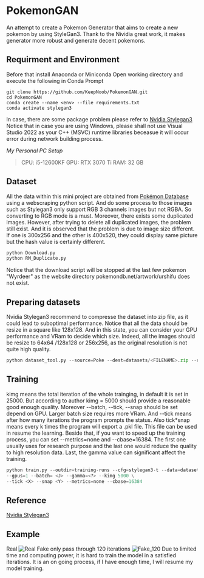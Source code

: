 # PokemonGAN
An attempt to create a Pokemon Generator that aims to create a new pokemon by using StyleGan3. Thank to the Nividia great work, it makes generator more robust and generate decent pokemons.

## Requirment and Environment
Before that install Anaconda or Miniconda
Open working directory and execute the following in Conda Prompt
```
git clone https://github.com/KeepNoob/PokemonGAN.git
cd PokemonGAN
conda create --name <env> --file requirements.txt
conda activate stylegan3
```
In case, there are some package problem please refer to [Nvidia Stylegan3](https://github.com/NVlabs/stylegan3) 
Notice that in case you are using Windows, please shall not use Visual Studio 2022 as your C++ (MSVC) runtime libraries beceasue it will occur error during network building process.

*My Personal PC Setup*
> CPU: i5-12600KF
> GPU: RTX 3070 Ti
> RAM: 32 GB
## Dataset
All the data within this mini project are obtained from [Pokémon Database](https://pokemondb.net/pokedex/national) using a webscraping python script.
And do some process to those images such as Stylegan3 only support RGB 3 channels images but not RGBA. So converting to RGB mode is a must. Moreover, there exists some duplicated images. However, after trying to delete all duplicated images, the problem still exist. And it is observed that the problem is due to image size different. If one is 300x256 and the other is 400x520, they could display same picture but the hash value is certainly different.  
```Python
python Download.py
python RM_Duplicate.py
```
Notice that the download script will be stopped at the last few pokemon "Wyrdeer" as the website directory pokemondb.net/artwork/urshifu does not exist.
## Preparing datasets
Nvidia Stylegan3 recommend to compresse the dataset into zip file, as it could lead to suboptimal performance.
Notice that all the data should be resize in a square like 128x128. And in this state, you can consider your GPU performance and VRam to decide which size. Indeed, all the images should be resize to 64x64 /128x128 or 256x256, as the original resolution is not quite high quality.
```Python
python dataset_tool.py --source=Poke --dest=datasets/<FILENAME>.zip --resolution = <width,hight>
```
## Training
kimg means the total iteration of the whole trainging, in default it is set in 25000. But according to author kimg = 5000 should provide a reasonable good enough quality. Moreover --batch, --tick, --snap should be set depend on GPU. Larger batch size requires more VRam. And --tick means after how many iterations the program prompts the status. Also tick\*snap means every k times the program will export a .pkl file. This file can be used in resume the learning. Beside that, if you want to speed up the training process, you can set --metrics=none and --cbase=16384. The first one usually uses for research purpose and the last one would reduce the quality to high resolution data. Last, the gamma value can significant affect the training.
```Python
python train.py --outdir=training-runs --cfg=stylegan3-t --data=dataset/PokePic-128x128.zip \
--gpus=1 --batch= <J> --gamma=<?> --kimg 5000 \
--tick <X> --snap <Y> --metrics=none --cbase=16384
```
## Reference 
[Nvidia Stylegan3](https://github.com/NVlabs/stylegan3)
## Example
Real
![Real](Picture/reals.png)
Fake only pass through 120 iterations
![Fake_120](Picture/fakes000120.png)
Due to limited time and computing power, it is hard to train the model in a satisfied iterations. It is an on going process, if I have enough time, I will resume my model training.  

